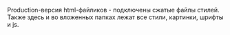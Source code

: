 Production-версия html-файликов - подключены сжатые файлы стилей.
Также здесь и во вложенных папках лежат все стили, картинки, шрифты и js.